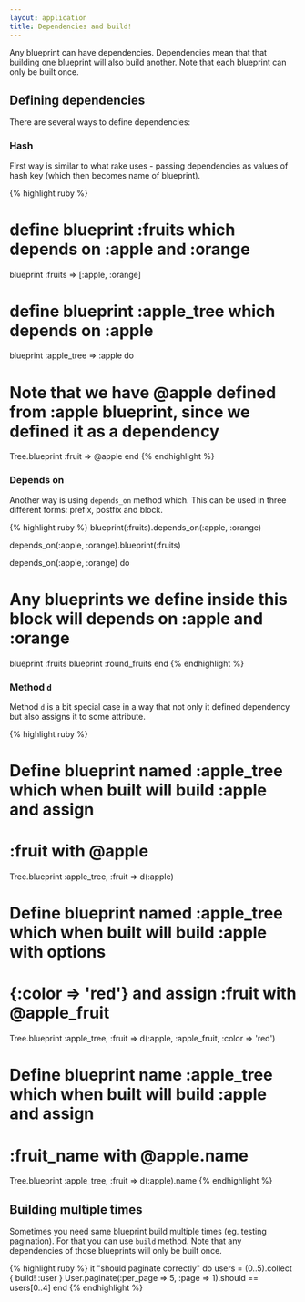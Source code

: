 ```yaml
---
layout: application
title: Dependencies and build!
---
```


Any blueprint can have dependencies. Dependencies mean that that building one blueprint will also build another. Note
that each blueprint can only be built once.

## Defining dependencies

There are several ways to define dependencies:

### Hash

First way is similar to what rake uses - passing dependencies as values of hash key (which then becomes name of blueprint).

{% highlight ruby %}
# define blueprint :fruits which depends on :apple and :orange
blueprint :fruits => [:apple, :orange]

# define blueprint :apple_tree which depends on :apple
blueprint :apple_tree => :apple do
  # Note that we have @apple defined from :apple blueprint, since we defined it as a dependency
  Tree.blueprint :fruit => @apple
end
{% endhighlight %}

### Depends on

Another way is using `depends_on` method which. This can be used in three different forms: prefix, postfix and block.

{% highlight ruby %}
blueprint(:fruits).depends_on(:apple, :orange)

depends_on(:apple, :orange).blueprint(:fruits)

depends_on(:apple, :orange) do
  # Any blueprints we define inside this block will depends on :apple and :orange
  blueprint :fruits
  blueprint :round_fruits
end
{% endhighlight %}

### Method `d`

Method `d` is a bit special case in a way that not only it defined dependency but also assigns it to some attribute.

{% highlight ruby %}
# Define blueprint named :apple_tree which when built will build :apple and assign
# :fruit with @apple
Tree.blueprint :apple_tree, :fruit => d(:apple)

# Define blueprint named :apple_tree which when built will build :apple with options
# {:color => 'red'} and assign :fruit with @apple_fruit
Tree.blueprint :apple_tree, :fruit => d(:apple, :apple_fruit, :color => 'red')

# Define blueprint name :apple_tree which when built will build :apple and assign
# :fruit_name with @apple.name
Tree.blueprint :apple_tree, :fruit => d(:apple).name
{% endhighlight %}

## Building multiple times

Sometimes you need same blueprint build multiple times (eg. testing pagination). For that you can use `build` method.
Note that any dependencies of those blueprints will only be built once.

{% highlight ruby %}
it "should paginate correctly" do
  users = (0..5).collect { build! :user }
  User.paginate(:per_page => 5, :page => 1).should == users[0..4]
end
{% endhighlight %}
